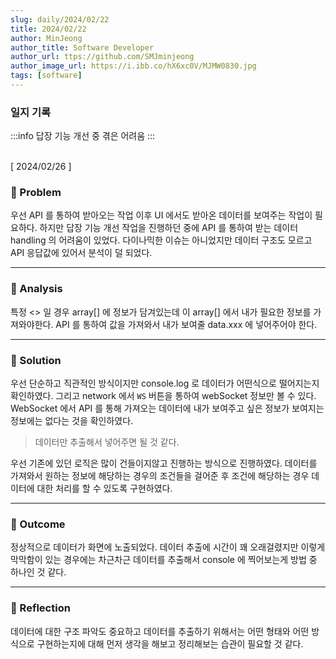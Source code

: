 ```yaml
---
slug: daily/2024/02/22
title: 2024/02/22
author: MinJeong
author_title: Software Developer
author_url: ttps://github.com/SMJminjeong
author_image_url: https://i.ibb.co/hX6xc0V/MJMW0830.jpg
tags: [software]
---
```


### 일지 기록

:::info
답장 기능 개선 중 겪은 어려움
:::

<br/>
[ 2024/02/26 ]

### 🧐 Problem
우선 API 를 통하여 받아오는 작업 이후 UI 에서도 받아온 데이터를 보여주는 작업이 필요하다.
하지만 답장 기능 개선 작업을 진행하던 중에 API 를 통하여 받는 데이터 handling 의 어려움이 있었다.
다이나믹한 이슈는 아니었지만 데이터 구조도 모르고 API 응답값에 있어서 분석이 덜 되었다.

---

### 👀 Analysis
특정 <> 일 경우 array[] 에 정보가 담겨있는데 이 array[] 에서 내가 필요한 정보를 가져와야한다.
API 를 통하여 값을 가져와서 내가 보여줄 data.xxx 에 넣어주어야 한다.

---

### 🌈 Solution
우선 단순하고 직관적인 방식이지만 console.log 로 데이터가 어떤식으로 떨어지는지 확인하였다.
그리고 network 에서 `WS` 버튼을 통하여 webSocket 정보만 볼 수 있다.
WebSocket 에서 API 를 통해 가져오는 데이터에 내가 보여주고 싶은 정보가 보여지는 정보에는 없다는 것을 확인하였다.

> 데이터만 추출해서 넣어주면 될 것 같다.

우선 기존에 있던 로직은 많이 건들이지않고 진행하는 방식으로 진행하였다.
데이터를 가져와서 원하는 정보에 해당하는 경우의 조건들을 걸어준 후 조건에 해당하는 경우 데이터에 대한 처리를 할 수 있도록 구현하였다.

---

### 🎯 Outcome
정상적으로 데이터가 화면에 노출되었다.
데이터 추출에 시간이 꽤 오래걸렸지만 이렇게 막막함이 있는 경우에는 차근차근 데이터를 추출해서 console 에 찍어보는게 방법 중 하나인 것 같다.

---

### 👼 Reflection
데이터에 대한 구조 파악도 중요하고 데이터를 추출하기 위해서는 어떤 형태와 어떤 방식으로 구현하는지에 대해 먼저 생각을 해보고 정리해보는 습관이 필요할 것 같다.